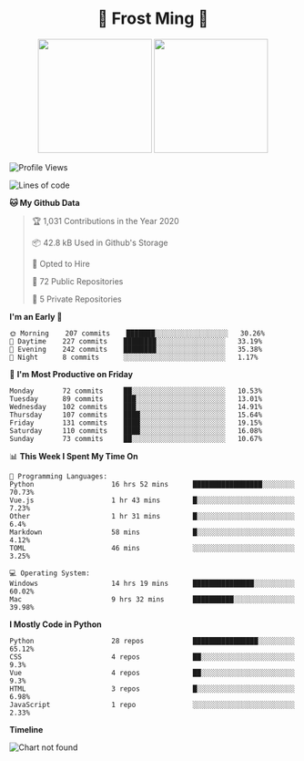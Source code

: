<h1 align="center">🦄 Frost Ming 🐍</h1>

<p align="center">
  <img height="200" src="https://github-readme-stats.vercel.app/api?username=frostming&show_icons=true&theme=dracula&include_all_commits=true" />
  <img height="200" src="https://github-readme-stats.vercel.app/api/top-langs/?username=frostming&theme=dracula&show_icons=true" />
</p>

<!--START_SECTION:waka-->
![Profile Views](http://img.shields.io/badge/Profile%20Views-9-blue)

![Lines of code](https://img.shields.io/badge/From%20Hello%20World%20I%27ve%20Written-11.9%20million%20lines%20of%20code-blue)

**🐱 My Github Data** 

> 🏆 1,031 Contributions in the Year 2020
 > 
> 📦 42.8 kB Used in Github's Storage 
 > 
> 💼 Opted to Hire
 > 
> 📜 72 Public Repositories
 > 
> 🔑 5 Private Repositories 

**I'm an Early 🐤** 

```text
🌞 Morning    207 commits    ███████░░░░░░░░░░░░░░░░░░   30.26% 
🌆 Daytime    227 commits    ████████░░░░░░░░░░░░░░░░░   33.19% 
🌃 Evening    242 commits    ████████░░░░░░░░░░░░░░░░░   35.38% 
🌙 Night      8 commits      ░░░░░░░░░░░░░░░░░░░░░░░░░   1.17%

```
📅 **I'm Most Productive on Friday** 

```text
Monday       72 commits     ██░░░░░░░░░░░░░░░░░░░░░░░   10.53% 
Tuesday      89 commits     ███░░░░░░░░░░░░░░░░░░░░░░   13.01% 
Wednesday    102 commits    ███░░░░░░░░░░░░░░░░░░░░░░   14.91% 
Thursday     107 commits    ████░░░░░░░░░░░░░░░░░░░░░   15.64% 
Friday       131 commits    ████░░░░░░░░░░░░░░░░░░░░░   19.15% 
Saturday     110 commits    ████░░░░░░░░░░░░░░░░░░░░░   16.08% 
Sunday       73 commits     ██░░░░░░░░░░░░░░░░░░░░░░░   10.67%

```


📊 **This Week I Spent My Time On** 

```text
💬 Programming Languages: 
Python                   16 hrs 52 mins      █████████████████░░░░░░░░   70.73% 
Vue.js                   1 hr 43 mins        █░░░░░░░░░░░░░░░░░░░░░░░░   7.23% 
Other                    1 hr 31 mins        █░░░░░░░░░░░░░░░░░░░░░░░░   6.4% 
Markdown                 58 mins             █░░░░░░░░░░░░░░░░░░░░░░░░   4.12% 
TOML                     46 mins             ░░░░░░░░░░░░░░░░░░░░░░░░░   3.25%

💻 Operating System: 
Windows                  14 hrs 19 mins      ███████████████░░░░░░░░░░   60.02% 
Mac                      9 hrs 32 mins       ██████████░░░░░░░░░░░░░░░   39.98%

```

**I Mostly Code in Python** 

```text
Python                   28 repos            ████████████████░░░░░░░░░   65.12% 
CSS                      4 repos             ██░░░░░░░░░░░░░░░░░░░░░░░   9.3% 
Vue                      4 repos             ██░░░░░░░░░░░░░░░░░░░░░░░   9.3% 
HTML                     3 repos             █░░░░░░░░░░░░░░░░░░░░░░░░   6.98% 
JavaScript               1 repo              ░░░░░░░░░░░░░░░░░░░░░░░░░   2.33%

```


**Timeline**

![Chart not found](https://github.com/frostming/frostming/blob/master/charts/bar_graph.png) 


<!--END_SECTION:waka-->
